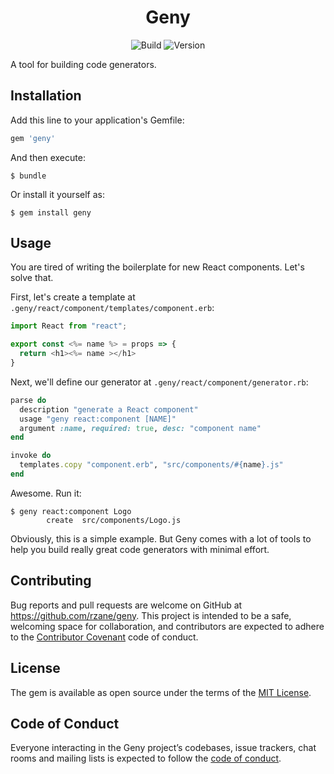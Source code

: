 <h1 align="center">Geny</h1>

<div align="center">

![Build](https://github.com/rzane/geny/workflows/Build/badge.svg)
![Version](https://img.shields.io/gem/v/geny)

</div>

A tool for building code generators.

## Installation

Add this line to your application's Gemfile:

```ruby
gem 'geny'
```

And then execute:

    $ bundle

Or install it yourself as:

    $ gem install geny

## Usage

You are tired of writing the boilerplate for new React components. Let's solve that.

First, let's create a template at `.geny/react/component/templates/component.erb`:

```javascript
import React from "react";

export const <%= name %> = props => {
  return <h1><%= name ></h1>
}
```

Next, we'll define our generator at `.geny/react/component/generator.rb`:

```ruby
parse do
  description "generate a React component"
  usage "geny react:component [NAME]"
  argument :name, required: true, desc: "component name"
end

invoke do
  templates.copy "component.erb", "src/components/#{name}.js"
end
```

Awesome. Run it:

    $ geny react:component Logo
            create  src/components/Logo.js

Obviously, this is a simple example. But Geny comes with a lot of tools to help you build really great code generators with minimal effort.

## Contributing

Bug reports and pull requests are welcome on GitHub at https://github.com/rzane/geny. This project is intended to be a safe, welcoming space for collaboration, and contributors are expected to adhere to the [Contributor Covenant](http://contributor-covenant.org) code of conduct.

## License

The gem is available as open source under the terms of the [MIT License](https://opensource.org/licenses/MIT).

## Code of Conduct

Everyone interacting in the Geny project’s codebases, issue trackers, chat rooms and mailing lists is expected to follow the [code of conduct](https://github.com/rzane/geny/blob/master/CODE_OF_CONDUCT.md).
